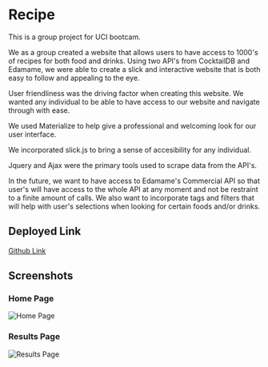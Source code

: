 # Recipe
This is a group project for UCI bootcam.

We as a group created a website that allows users to have access to 1000's of recipes for both food and drinks. Using two API's from CocktailDB and Edamame, we were able to create a slick and interactive website that is both easy to follow and appealing to the eye. 

User friendliness was the driving factor when creating this website. We wanted any individual to be able to have access to our website and navigate through with ease. 

We used Materialize to help give a professional and welcoming look for our user interface.

We incorporated slick.js to bring a sense of accesibility for any individual.

Jquery and Ajax were the primary tools used to scrape data from the API's.

In the future, we want to have access to Edamame's Commercial API so that user's will have access to the whole API at any moment and not be restraint to a finite amount of calls. We also want to incorporate tags and filters that will help with user's selections when looking for certain foods and/or drinks.

## Deployed Link
[Github Link](https://spencer-alan.github.io/project-1/)

## Screenshots

### Home Page
![Home Page](https://github.com/spencer-alan/project-1/blob/master/assets/screenshots/home%20page.png)

### Results Page
![Results Page](https://github.com/spencer-alan/project-1/blob/master/assets/screenshots/tacos.png)
